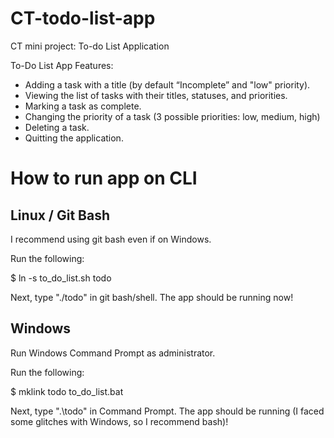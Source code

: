 # CT-todo-list-app
CT mini project: To-do List Application

To-Do List App Features:
* Adding a task with a title (by default “Incomplete” and "low" priority).
* Viewing the list of tasks with their titles, statuses, and priorities.
* Marking a task as complete.
* Changing the priority of a task (3 possible priorities: low, medium, high)
* Deleting a task.
* Quitting the application.

# How to run app on CLI
## Linux / Git Bash
I recommend using git bash even if on Windows. 

Run the following:

$ ln -s to_do_list.sh todo

Next, type "./todo" in git bash/shell. The app should be running now!

## Windows

Run Windows Command Prompt as administrator.

Run the following:

$ mklink todo to_do_list.bat

Next, type ".\todo" in Command Prompt. The app should be running (I faced some glitches with
Windows, so I recommend bash)!


